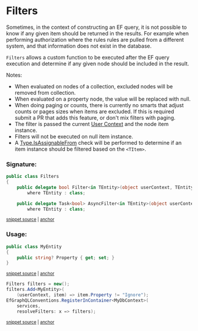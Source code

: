 <!--
GENERATED FILE - DO NOT EDIT
This file was generated by [MarkdownSnippets](https://github.com/SimonCropp/MarkdownSnippets).
Source File: /docs/mdsource/filters.source.md
To change this file edit the source file and then run MarkdownSnippets.
-->

# Filters

Sometimes, in the context of constructing an EF query, it is not possible to know if any given item should be returned in the results. For example when performing authorization where the rules rules are pulled from a different system, and that information does not exist in the database.

`Filters` allows a custom function to be executed after the EF query execution and determine if any given node should be included in the result.

Notes:

 * When evaluated on nodes of a collection, excluded nodes will be removed from collection.
 * When evaluated on a property node, the value will be replaced with null.
 * When doing paging or counts, there is currently no smarts that adjust counts or pages sizes when items are excluded. If this is required submit a PR that adds this feature, or don't mix filters with paging.
 * The filter is passed the current [User Context](https://graphql-dotnet.github.io/docs/getting-started/user-context) and the node item instance.
 * Filters will not be executed on null item instance.
 * A [Type.IsAssignableFrom](https://docs.microsoft.com/en-us/dotnet/api/system.type.isassignablefrom) check will be performed to determine if an item instance should be filtered based on the `<TItem>`.


### Signature:

<!-- snippet: FiltersSignature -->
<a id='snippet-filterssignature'></a>
```cs
public class Filters
{
    public delegate bool Filter<in TEntity>(object userContext, TEntity input)
        where TEntity : class;

    public delegate Task<bool> AsyncFilter<in TEntity>(object userContext, TEntity input)
        where TEntity : class;
```
<sup><a href='/src/GraphQL.EntityFramework/Filters/Filters.cs#L8-L18' title='Snippet source file'>snippet source</a> | <a href='#snippet-filterssignature' title='Start of snippet'>anchor</a></sup>
<!-- endSnippet -->


### Usage:

<!-- snippet: add-filter -->
<a id='snippet-add-filter'></a>
```cs
public class MyEntity
{
    public string? Property { get; set; }
}
```
<sup><a href='/src/Snippets/GlobalFilterSnippets.cs#L8-L15' title='Snippet source file'>snippet source</a> | <a href='#snippet-add-filter' title='Start of snippet'>anchor</a></sup>
<a id='snippet-add-filter-1'></a>
```cs
Filters filters = new();
filters.Add<MyEntity>(
    (userContext, item) => item.Property != "Ignore");
EfGraphQLConventions.RegisterInContainer<MyDbContext>(
    services,
    resolveFilters: x => filters);
```
<sup><a href='/src/Snippets/GlobalFilterSnippets.cs#L19-L28' title='Snippet source file'>snippet source</a> | <a href='#snippet-add-filter-1' title='Start of snippet'>anchor</a></sup>
<!-- endSnippet -->
